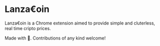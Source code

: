 # Lanza€oin

Lanza€oin is a Chrome extension aimed to provide simple and cluterless, real time cripto prices.

Made with 💜. Contributions of any kind welcome!
